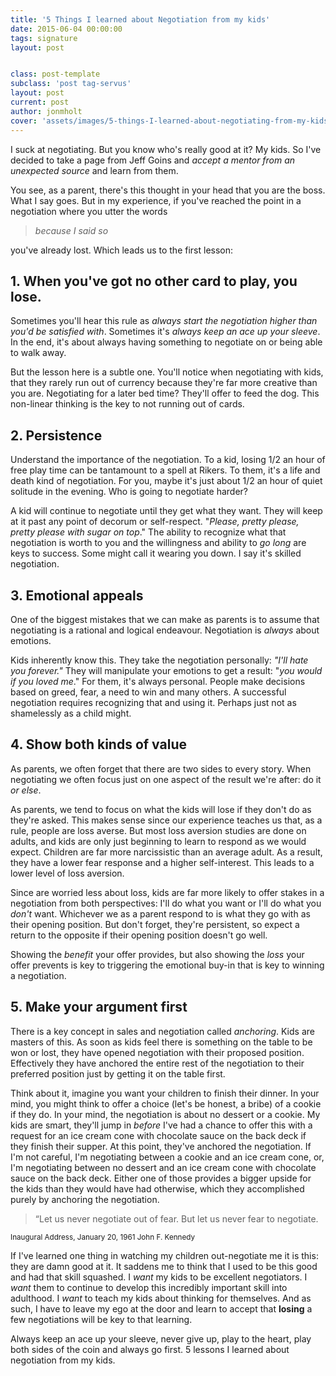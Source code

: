 ```yaml
---
title: '5 Things I learned about Negotiation from my kids'
date: 2015-06-04 00:00:00 
tags: signature
layout: post


class: post-template
subclass: 'post tag-servus'
layout: post
current: post
author: jonmholt
cover: 'assets/images/5-things-I-learned-about-negotiating-from-my-kids-notext.jpg'
---
```

I suck at negotiating.  But you know who's really good at it?  My kids.  So I've decided to take a page from Jeff Goins and *accept a mentor from an unexpected source* and learn from them.

You see, as a parent, there's this thought in your head that you are the boss.  What I say goes. But in my experience, if you've reached the point in a negotiation where you utter the words
>*because I said so*

you've already lost. Which leads us to the first lesson:

##  1. When you've got no other card to play, you lose.

Sometimes you'll hear this rule as *always start the negotiation higher than you'd be satisfied with*.  Sometimes it's *always keep an ace up your sleeve*. In the end, it's about always having something to negotiate on or being able to walk away.

But the lesson here is a subtle one.  You'll notice when negotiating with kids, that they rarely run out of currency because they're far more creative than you are.  Negotiating for a later bed time? They'll offer to feed the dog.  This non-linear thinking is the key to not running out of cards.

## 2. Persistence

Understand the importance of the negotiation. To a kid, losing 1/2 an hour of free play time can be tantamount to a spell at Rikers. To them, it's a life and death kind of negotiation.  For you, maybe it's just about 1/2 an hour of quiet solitude in the evening.  Who is going to negotiate harder? 

A kid will continue to negotiate until they get what they want.  They will keep at it past any point of decorum or self-respect. "*Please, pretty please, pretty please with sugar on top*." The ability to recognize what that negotiation is worth to you and the willingness and ability to *go long* are keys to success.  Some might call it wearing you down. I say it's skilled negotiation.

## 3. Emotional appeals
One of the biggest mistakes that we can make as parents is to assume that negotiating is a rational and logical endeavour. Negotiation is *always* about emotions.

Kids inherently know this.  They take the negotiation personally: *"I'll hate you forever."* They will manipulate your emotions to get a result: "*you would if you loved me*." For them, it's always personal.  People make decisions based on greed, fear, a need to win and many others. A successful negotiation requires recognizing that and using it. Perhaps just not as shamelessly as a child might.

## 4. Show both kinds of value
As parents, we often forget that there are two sides to every story.  When negotiating we often focus just on one aspect of the result we're after: do it *or else*.

As parents, we tend to focus on what the kids will lose if they don't do as they're asked.  This makes sense since our experience teaches us that, as a rule, people are loss averse. But most loss aversion studies are done on adults, and kids are only just beginning to learn to respond as we would expect.  Children are far more narcissistic than an average adult. As a result, they have a lower fear response and a higher self-interest.  This leads to a lower level of loss aversion.

Since are worried less about loss, kids are far more likely to offer stakes in a negotiation from both perspectives: I'll do what you want or I'll do what you *don't* want. Whichever we as a parent respond to is what they go with as their opening position.  But don't forget, they're persistent, so expect a return to the opposite if their opening position doesn't go well.

Showing the *benefit* your offer provides, but also showing the *loss* your offer prevents is key to triggering the emotional buy-in that is key to winning a negotiation.

## 5. Make your argument first

There is a key concept in sales and negotiation called *anchoring*.  Kids are masters of this.  As soon as kids feel there is something on the table to be won or lost, they have opened negotiation with their proposed position.  Effectively they have anchored the entire rest of the negotiation to their preferred position just by getting it on the table first.

Think about it, imagine you want your children to finish their dinner.  In your mind, you might think to offer a choice (let's be honest, a bribe) of a cookie if they do.  In your mind, the negotiation is about no dessert or a cookie.  My kids are smart, they'll jump in *before* I've had a chance to offer this with a request for an ice cream cone with chocolate sauce on the back deck if they finish their supper.  At this point, they've anchored the negotiation.  If I'm not careful, I'm negotiating between a cookie and an ice cream cone, or, I'm negotiating between no dessert and an ice cream cone with chocolate sauce on the back deck. Either one of those provides a bigger upside for the kids than they would have had otherwise, which they accomplished purely by anchoring the negotiation.

>“Let us never negotiate out of fear. But let us never fear to negotiate. 
<small class="author">
Inaugural Address, January 20, 1961
John F. Kennedy</small>

If I've learned one thing in watching my children out-negotiate me it is this: they are damn good at it.  It saddens me to think that I used to be this good and had that skill squashed.  I *want* my kids to be excellent negotiators.  I *want* them to continue to develop this incredibly important skill into adulthood. I *want* to teach my kids about thinking for themselves.  And as such, I have to leave my ego at the door and learn to accept that **losing** a few negotiations will be key to that learning.

Always keep an ace up your sleeve, never give up, play to the heart, play both sides of the coin and always go first.  5 lessons I learned about negotiation from my kids.
